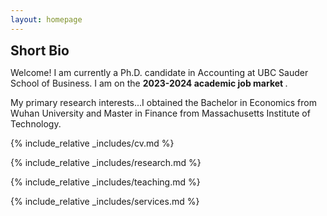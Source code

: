 ```yaml
---
layout: homepage
---
```


<h2 id="bio" style="margin: 2px 0px 0px;">  Short Bio</h2>

Welcome! I am currently a Ph.D. candidate in Accounting at UBC Sauder School of Business. I am on the <strong >2023-2024 academic job market </strong>.

My primary research interests...I obtained the Bachelor in Economics from Wuhan University and Master in Finance from Massachusetts Institute of Technology.

 

 
 
{% include_relative _includes/cv.md %}
 
{% include_relative _includes/research.md %}
 
{% include_relative _includes/teaching.md %} 
 
{% include_relative _includes/services.md %}
